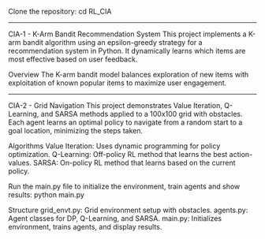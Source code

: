 Clone the repository:
cd RL_CIA
_________________________________________

CIA-1 - K-Arm Bandit Recommendation System
This project implements a K-arm bandit algorithm using an epsilon-greedy strategy for a recommendation system in Python. It dynamically learns which items are most effective based on user feedback.

Overview
The K-arm bandit model balances exploration of new items with exploitation of known popular items to maximize user engagement.

________________________________________

CIA-2 - Grid Navigation
This project demonstrates Value Iteration, Q-Learning, and SARSA methods applied to a 100x100 grid with obstacles.
Each agent learns an optimal policy to navigate from a random start to a goal location, minimizing the steps taken.

Algorithms
Value Iteration: Uses dynamic programming for policy optimization.
Q-Learning: Off-policy RL method that learns the best action-values.
SARSA: On-policy RL method that learns based on the current policy.

Run the main.py file to initialize the environment, train agents and show results:
python main.py

Structure
grid_envt.py: Grid environment setup with obstacles.
agents.py: Agent classes for DP, Q-Learning, and SARSA.
main.py: Initializes environment, trains agents, and display results.

